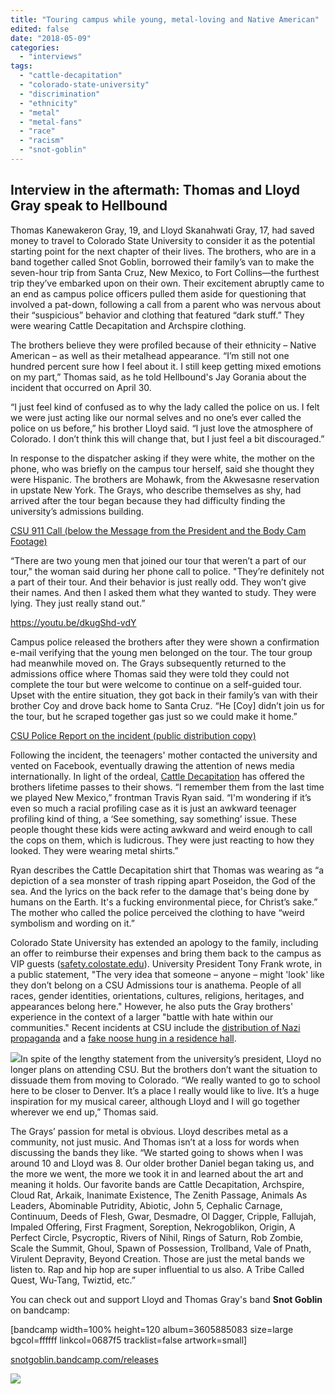 ```yaml
---
title: "Touring campus while young, metal-loving and Native American"
edited: false
date: "2018-05-09"
categories:
  - "interviews"
tags:
  - "cattle-decapitation"
  - "colorado-state-university"
  - "discrimination"
  - "ethnicity"
  - "metal"
  - "metal-fans"
  - "race"
  - "racism"
  - "snot-goblin"
---
```


## Interview in the aftermath: Thomas and Lloyd Gray speak to Hellbound

Thomas Kanewakeron Gray, 19, and Lloyd Skanahwati Gray, 17, had saved money to travel to Colorado State University to consider it as the potential starting point for the next chapter of their lives. The brothers, who are in a band together called Snot Goblin, borrowed their family’s van to make the seven-hour trip from Santa Cruz, New Mexico, to Fort Collins—the furthest trip they’ve embarked upon on their own. Their excitement abruptly came to an end as campus police officers pulled them aside for questioning that involved a pat-down, following a call from a parent who was nervous about their “suspicious” behavior and clothing that featured “dark stuff.” They were wearing Cattle Decapitation and Archspire clothing.

The brothers believe they were profiled because of their ethnicity – Native American – as well as their metalhead appearance. “I’m still not one hundred percent sure how I feel about it. I still keep getting mixed emotions on my part,” Thomas said, as he told Hellbound's Jay Gorania about the incident that occurred on April 30.

“I just feel kind of confused as to why the lady called the police on us. I felt we were just acting like our normal selves and no one’s ever called the police on us before,” his brother Lloyd said. “I just love the atmosphere of Colorado. I don’t think this will change that, but I just feel a bit discouraged.”

In response to the dispatcher asking if they were white, the mother on the phone, who was briefly on the campus tour herself, said she thought they were Hispanic. The brothers are Mohawk, from the Akwesasne reservation in upstate New York. The Grays, who describe themselves as shy, had arrived after the tour began because they had difficulty finding the university’s admissions building.

[CSU 911 Call (below the Message from the President and the Body Cam Footage)](https://safety.colostate.edu)

“There are two young men that joined our tour that weren’t a part of our tour," the woman said during her phone call to police. "They’re definitely not a part of their tour. And their behavior is just really odd. They won’t give their names. And then I asked them what they wanted to study. They were lying. They just really stand out.”

https://youtu.be/dkugShd-vdY

Campus police released the brothers after they were shown a confirmation e-mail verifying that the young men belonged on the tour. The tour group had meanwhile moved on. The Grays subsequently returned to the admissions office where Thomas said they were told they could not complete the tour but were welcome to continue on a self-guided tour. Upset with the entire situation, they got back in their family’s van with their brother Coy and drove back home to Santa Cruz. “He \[Coy\] didn’t join us for the tour, but he scraped together gas just so we could make it home.”

[CSU Police Report on the incident (public distribution copy)](https://safety.colostate.edu/wp-content/uploads/2018/05/18-758_Redacted.pdf)

Following the incident, the teenagers' mother contacted the university and vented on Facebook, eventually drawing the attention of news media internationally. In light of the ordeal, [Cattle Decapitation](https://www.facebook.com/cattledecapitation/) has offered the brothers lifetime passes to their shows. “I remember them from the last time we played New Mexico,” frontman Travis Ryan said. “I'm wondering if it’s even so much a racial profiling case as it is just an awkward teenager profiling kind of thing, a ‘See something, say something’ issue. These people thought these kids were acting awkward and weird enough to call the cops on them, which is ludicrous. They were just reacting to how they looked. They were wearing metal shirts.”

Ryan describes the Cattle Decapitation shirt that Thomas was wearing as “a depiction of a sea monster of trash ripping apart Poseidon, the God of the sea. And the lyrics on the back refer to the damage that's being done by humans on the Earth. It's a fucking environmental piece, for Christ’s sake.” The mother who called the police perceived the clothing to have “weird symbolism and wording on it.”

Colorado State University has extended an apology to the family, including an offer to reimburse their expenses and bring them back to the campus as VIP guests ([safety.colostate.edu](https://safety.colostate.edu)). University President Tony Frank wrote, in a public statement, "The very idea that someone – anyone – might 'look' like they don’t belong on a CSU Admissions tour is anathema. People of all races, gender identities, orientations, cultures, religions, heritages, and appearances belong here." However, he also puts the Gray brothers' experience in the context of a larger "battle with hate within our communities." Recent incidents at CSU include the [distribution of Nazi propaganda](https://president.colostate.edu/speeches-and-writing/principles-of-community-february-1-2018/) and a [fake noose hung in a residence hall](https://collegian.com/2017/08/csu-president-tony-frank-responds-to-fake-noose-campus-wide/).

![](https://www.hellbound.ca/wp-content/uploads/2018/05/Lloyd-Thomas-Gray-262x300.jpg)In spite of the lengthy statement from the university’s president, Lloyd no longer plans on attending CSU. But the brothers don’t want the situation to dissuade them from moving to Colorado. “We really wanted to go to school here to be closer to Denver. It’s a place I really would like to live. It’s a huge inspiration for my musical career, although Lloyd and I will go together wherever we end up,” Thomas said.

The Grays’ passion for metal is obvious. Lloyd describes metal as a community, not just music. And Thomas isn’t at a loss for words when discussing the bands they like. “We started going to shows when I was around 10 and Lloyd was 8. Our older brother Daniel began taking us, and the more we went, the more we took it in and learned about the art and meaning it holds. Our favorite bands are Cattle Decapitation, Archspire, Cloud Rat, Arkaik, Inanimate Existence, The Zenith Passage, Animals As Leaders, Abominable Putridity, Abiotic, John 5, Cephalic Carnage, Continuum, Deeds of Flesh, Gwar, Desmadre, Ol Dagger, Cripple, Fallujah, Impaled Offering, First Fragment, Soreption, Nekrogoblikon, Origin, A Perfect Circle, Psycroptic, Rivers of Nihil, Rings of Saturn, Rob Zombie, Scale the Summit, Ghoul, Spawn of Possession, Trollband, Vale of Pnath, Virulent Depravity, Beyond Creation. Those are just the metal bands we listen to. Rap and hip hop are super influential to us also. A Tribe Called Quest, Wu-Tang, Twiztid, etc.”

You can check out and support Lloyd and Thomas Gray's band **Snot Goblin** on bandcamp:

\[bandcamp width=100% height=120 album=3605885083 size=large bgcol=ffffff linkcol=0687f5 tracklist=false artwork=small\]

[snotgoblin.bandcamp.com/releases](https://snotgoblin.bandcamp.com/releases)

![](https://www.hellbound.ca/wp-content/uploads/2018/05/Snot-Goblin.jpg)
